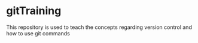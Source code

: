 # gitTraining
This repository is used to teach the concepts regarding version control and how to use git commands

